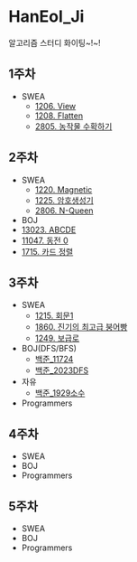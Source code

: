 # HanEol_Ji

알고리즘 스터디 화이팅~!~!

## 1주차
* SWEA
  * [1206. View](https://github.com/jihaneol/HanEol_Ji/blob/main/src/S1206.java)  
  * [1208. Flatten](https://github.com/SSAFY-9th-Seoul-class-11/HanEol_Ji/blob/main/SSAFY9_11_Algorithm_Study/src/SWEA/S1208.java)  
  * [2805. 농작물 수확하기](https://github.com/SSAFY-9th-Seoul-class-11/HanEol_Ji/blob/main/SSAFY9_11_Algorithm_Study/src/SWEA/S2805.java)  
## 2주차
* SWEA
  * [1220. Magnetic](https://github.com/SSAFY-9th-Seoul-class-11/HanEol_Ji/blob/main/SSAFY9_11_Algorithm_Study/src/SWEA/S1220.java)
  * [1225. 암호생성기](https://github.com/SSAFY-9th-Seoul-class-11/HanEol_Ji/blob/main/SSAFY9_11_Algorithm_Study/src/SWEA/S1225.java)
  * [2806. N-Queen](https://github.com/SSAFY-9th-Seoul-class-11/HanEol_Ji/blob/main/SSAFY9_11_Algorithm_Study/src/SWEA/S2806.java)
* BOJ
 * [13023. ABCDE](https://github.com/jihaneol/HanEol_Ji/blob/main/src/%EB%B0%B1%EC%A4%80_13023.java)
 * [11047. 동전 0](https://github.com/SSAFY-9th-Seoul-class-11/HanEol_Ji/blob/main/src/%EB%B0%B1%EC%A4%80_110474%EA%B7%B8%EB%A6%AC%EB%94%94.java)
 * [1715. 카드 정렬](https://github.com/SSAFY-9th-Seoul-class-11/HanEol_Ji/blob/main/src/%EB%B0%B1%EC%A4%80_1715%EA%B7%B8%EB%A6%AC%EB%94%94.java)
## 3주차
* SWEA
  * [1215. 회문1](https://github.com/SSAFY-9th-Seoul-class-11/HanEol_Ji/blob/main/week2/s1215_%ED%9A%8C%EB%AC%B8.java)
  * [1860. 진기의 최고급 붕어빵](https://github.com/SSAFY-9th-Seoul-class-11/HanEol_Ji/blob/main/week2/s1860_%EB%B6%95%EC%96%B4.java)
  * [1249. 보급로](https://github.com/SSAFY-9th-Seoul-class-11/HanEol_Ji/blob/main/week2/s1249_%EB%B3%B4%EA%B8%89%EB%A1%9C.java)
* BOJ(DFS/BFS)
  * [백준_11724](https://github.com/SSAFY-9th-Seoul-class-11/HanEol_Ji/blob/main/week2/%EB%B0%B1%EC%A4%80_11724DFS.java)
  * [백준_2023DFS](https://github.com/SSAFY-9th-Seoul-class-11/HanEol_Ji/tree/main/week2)
* 자유
  * [백준_1929소수](https://github.com/SSAFY-9th-Seoul-class-11/HanEol_Ji/blob/main/week2/%EB%B0%B1%EC%A4%80_1929%EC%86%8C%EC%88%98.java)
* Programmers
## 4주차
* SWEA
* BOJ
* Programmers
## 5주차
* SWEA
* BOJ
* Programmers

